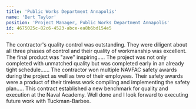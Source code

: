 ```yaml
---
title: 'Public Works Department Annapolis'
name: 'Bert Taylor'
position: 'Project Manager, Public Works Department Annapolis'
id: 4675025c-82c6-4523-abce-ea8b6bd154e5
---
```

The contractor's quality control was outstanding. They were diligent about all three phases of control and their quality of workmanship was excellent. The final product was "awe" inspiring….. The project was not only completed with unmatched quality but was completed early in an already tight schedule…… The contractor won multiple NAVFAC safety awards during the project as well as two of their employees. Their safety awards were a product of their tireless work compiling and implementing the safety plan….. This contract established a new benchmark for quality and execution at the Naval Academy. Well done and I look forward to executing future work with Tuckman-Barbee.